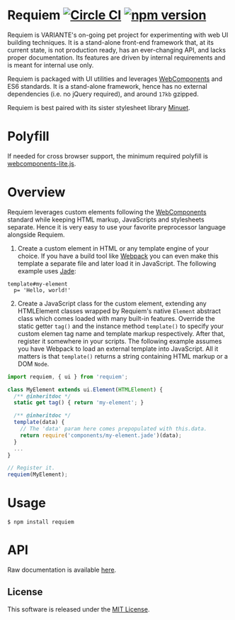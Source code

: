 # Requiem [![Circle CI](https://circleci.com/gh/VARIANTE/requiem/tree/master.svg?style=svg)](https://circleci.com/gh/VARIANTE/requiem/tree/master) [![npm version](https://badge.fury.io/js/requiem.svg)](https://badge.fury.io/js/requiem)

Requiem is VARIANTE's on-going pet project for experimenting with web UI building techniques. It is a stand-alone front-end framework that, at its current state, is not production ready, has an ever-changing API, and lacks proper documentation. Its features are driven by internal requirements and is meant for internal use only.

Requiem is packaged with UI utilities and leverages [WebComponents](http://webcomponents.org/) and ES6 standards. It is a stand-alone framework, hence has no external dependencies (i.e. no jQuery required), and around `17kb` gzipped.

Requiem is best paired with its sister stylesheet library [Minuet](https://github.com/VARIANTE/minuet).

# Polyfill

If needed for cross browser support, the minimum required polyfill is [webcomponents-lite.js](http://webcomponents.org/polyfills/).

# Overview

Requiem leverages custom elements following the [WebComponents](http://webcomponents.org/) standard while keeping HTML markup, JavaScripts and stylesheets separate. Hence it is very easy to use your favorite preprocessor language alongside Requiem.

1. Create a custom element in HTML or any template engine of your choice. If you have a build tool like [Webpack](https://webpack.github.io/) you can even make this template a separate file and later load it in JavaScript. The following example uses [Jade](http://jade-lang.com/):

  ```jade
  template#my-element
    p= 'Hello, world!'
  ```

2. Create a JavaScript class for the custom element, extending any HTMLElement classes wrapped by Requiem's native `Element` abstract class which comes loaded with many built-in features. Override the static getter `tag()` and the instance method `template()` to specify your custom elemen tag name and template markup respectively. After that, register it somewhere in your scripts. The following example assumes you have Webpack to load an external template into JavaScript. All it matters is that `template()` returns a string containing HTML markup or a DOM `Node`.

  ```js
  import requiem, { ui } from 'requiem';

  class MyElement extends ui.Element(HTMLElement) {
    /** @inheritdoc */
    static get tag() { return 'my-element'; }

    /** @inheritdoc */
    template(data) {
      // The 'data' param here comes prepopulated with this.data.
      return require('components/my-element.jade')(data);
    }
    ...
  }

  // Register it.
  requiem(MyElement);
  ```

# Usage

```
$ npm install requiem
```

# API

Raw documentation is available [here](http://VARIANTE.github.io/requiem).

## License

This software is released under the [MIT License](http://opensource.org/licenses/MIT).
